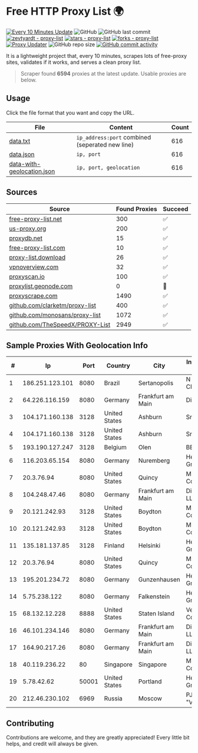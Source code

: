
# Free HTTP Proxy List 🌍

[![Every 10 Minutes Update](https://github.com/mertguvencli/http-proxy-list/actions/workflows/main.yml/badge.svg?branch=main)](https://github.com/mertguvencli/http-proxy-list/actions/workflows/main.yml)
![GitHub](https://img.shields.io/github/license/mertguvencli/http-proxy-list)
![GitHub last commit](https://img.shields.io/github/last-commit/mertguvencli/http-proxy-list)
[![zevtyardt - proxy-list](https://img.shields.io/static/v1?label=zevtyardt&message=proxy-list&color=blue&logo=github)](https://github.com/zevtyardt/proxy-list "Go to GitHub repo")
[![stars - proxy-list](https://img.shields.io/github/stars/zevtyardt/proxy-list?style=social)](https://github.com/zevtyardt/proxy-list)
[![forks - proxy-list](https://img.shields.io/github/forks/zevtyardt/proxy-list?style=social)](https://github.com/zevtyardt/proxy-list)
[![Proxy Updater](https://github.com/zevtyardt/proxy-list/workflows/Proxy%20Updater/badge.svg)](https://github.com/zevtyardt/proxy-list/actions?query=workflow:"Proxy+Updater")
![GitHub repo size](https://img.shields.io/github/repo-size/zevtyardt/proxy-list)
[![GitHub commit activity](https://img.shields.io/github/commit-activity/m/zevtyardt/proxy-list?logo=commits)](https://github.com/zevtyardt/proxy-list/commits/main)

It is a lightweight project that, every 10 minutes, scrapes lots of free-proxy sites, validates if it works, and serves a clean proxy list.

> Scraper found **6594** proxies at the latest update. Usable proxies are below.

## Usage

Click the file format that you want and copy the URL.

|File|Content|Count|
|----|-------|-----|
|[data.txt](https://raw.githubusercontent.com/mertguvencli/http-proxy-list/main/proxy-list/data.txt)|`ip_address:port` combined (seperated new line)|616|
|[data.json](https://raw.githubusercontent.com/mertguvencli/http-proxy-list/main/proxy-list/data.json)|`ip, port`|616|
|[data-with-geolocation.json](https://raw.githubusercontent.com/mertguvencli/http-proxy-list/main/proxy-list/data-with-geolocation.json)|`ip, port, geolocation`|616|

## Sources

|Source|Found Proxies|Succeed|
|------|-------------|-------|
|[free-proxy-list.net](https://free-proxy-list.net)|300|✅|
|[us-proxy.org](https://www.us-proxy.org)|200|✅|
|[proxydb.net](http://proxydb.net)|15|✅|
|[free-proxy-list.com](https://free-proxy-list.com/?page=&port=&type%5B%5D=http&type%5B%5D=https&up_time=0&search=Search)|10|✅|
|[proxy-list.download](https://www.proxy-list.download/HTTP)|26|✅|
|[vpnoverview.com](https://vpnoverview.com/privacy/anonymous-browsing/free-proxy-servers)|32|✅|
|[proxyscan.io](https://www.proxyscan.io)|100|✅|
|[proxylist.geonode.com](https://proxylist.geonode.com/api/proxy-list?limit=300&page=1&sort_by=lastChecked&sort_type=desc&protocols=http,https)|0|🚫|
|[proxyscrape.com](https://api.proxyscrape.com/v2/?request=displayproxies&protocol=http&timeout=10000&country=all&ssl=all&anonymity=all)|1490|✅|
|[github.com/clarketm/proxy-list](https://raw.githubusercontent.com/clarketm/proxy-list/master/proxy-list-raw.txt)|400|✅|
|[github.com/monosans/proxy-list](https://raw.githubusercontent.com/monosans/proxy-list/main/proxies/http.txt)|1072|✅|
|[github.com/TheSpeedX/PROXY-List](https://raw.githubusercontent.com/TheSpeedX/PROXY-List/master/http.txt)|2949|✅|


## Sample Proxies With Geolocation Info

|#|Ip|Port|Country|City|Internet Service Provider|
|-|--|----|-------|----|-------------------------|
|1|186.251.123.101|8080|Brazil|Sertanopolis|N G B Pires & CIA LTDA|
|2|64.226.116.159|8080|Germany|Frankfurt am Main|DigitalOcean|
|3|104.171.160.138|3128|United States|Ashburn|Sneaker Server|
|4|104.171.160.138|3128|United States|Ashburn|Sneaker Server|
|5|193.190.127.247|3128|Belgium|Olen|BELNET|
|6|116.203.65.154|8080|Germany|Nuremberg|Hetzner Online GmbH|
|7|20.3.76.94|8080|United States|Quincy|Microsoft Corporation|
|8|104.248.47.46|8080|Germany|Frankfurt am Main|DigitalOcean, LLC|
|9|20.121.242.93|3128|United States|Boydton|Microsoft Corporation|
|10|20.121.242.93|3128|United States|Boydton|Microsoft Corporation|
|11|135.181.137.85|3128|Finland|Helsinki|Hetzner Online GmbH|
|12|20.3.76.94|8080|United States|Quincy|Microsoft Corporation|
|13|195.201.234.72|8080|Germany|Gunzenhausen|Hetzner Online GmbH|
|14|5.75.238.122|8080|Germany|Falkenstein|Hetzner Online GmbH|
|15|68.132.12.228|8888|United States|Staten Island|Verizon Communications|
|16|46.101.234.146|8080|Germany|Frankfurt am Main|DigitalOcean, LLC|
|17|164.90.217.26|8080|Germany|Frankfurt am Main|DigitalOcean, LLC|
|18|40.119.236.22|80|Singapore|Singapore|Microsoft Corporation|
|19|5.78.42.62|50001|United States|Portland|Hetzner Online GmbH|
|20|212.46.230.102|6969|Russia|Moscow|PJSC "Vimpelcom"|



## Contributing

Contributions are welcome, and they are greatly appreciated! Every
little bit helps, and credit will always be given.

